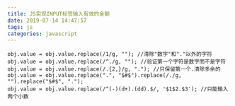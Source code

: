 ```yaml
---
title: JS实现INPUT标签输入有效的金额
date: 2019-07-14 14:47:57
tags: js
categories: javascript
---
```


    obj.value = obj.value.replace(/1/g, ""); //清除"数字"和"."以外的字符
    obj.value = obj.value.replace(/^./g, ""); //验证第一个字符是数字而不是字符         
    obj.value = obj.value.replace(/.{2,}/g, "."); //只保留第一个.清除多余的       
    obj.value = obj.value.replace(".", "$#$").replace(/./g, "").replace("$#$", ".");
    obj.value = obj.value.replace(/^(-)(d+).(dd).$/, '$1$2.$3'); //只能输入两个小数


